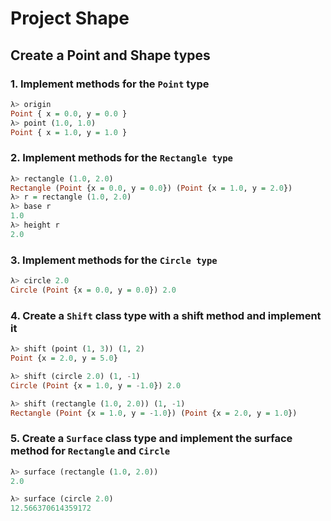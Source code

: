 # Project Shape

## Create a Point and Shape types

### 1. Implement methods for the `Point` type

```haskell
λ> origin
Point { x = 0.0, y = 0.0 }
λ> point (1.0, 1.0)
Point { x = 1.0, y = 1.0 }
```

### 2. Implement methods for the `Rectangle type`

```haskell
λ> rectangle (1.0, 2.0)
Rectangle (Point {x = 0.0, y = 0.0}) (Point {x = 1.0, y = 2.0})
λ> r = rectangle (1.0, 2.0)
λ> base r
1.0
λ> height r
2.0
```

### 3. Implement methods for the `Circle type`

```haskell
λ> circle 2.0
Circle (Point {x = 0.0, y = 0.0}) 2.0
```

### 4. Create a `Shift` class type with a shift method and implement it

```haskell
λ> shift (point (1, 3)) (1, 2)
Point {x = 2.0, y = 5.0}

λ> shift (circle 2.0) (1, -1)
Circle (Point {x = 1.0, y = -1.0}) 2.0

λ> shift (rectangle (1.0, 2.0)) (1, -1)
Rectangle (Point {x = 1.0, y = -1.0}) (Point {x = 2.0, y = 1.0})
```

### 5. Create a `Surface` class type and implement the surface method for `Rectangle` and `Circle`

```haskell
λ> surface (rectangle (1.0, 2.0))
2.0

λ> surface (circle 2.0)
12.566370614359172
```

